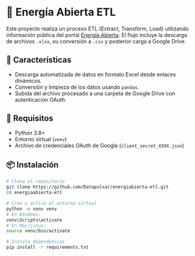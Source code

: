 # 🔌 Energía Abierta ETL

Este proyecto realiza un proceso ETL (Extract, Transform, Load) utilizando información pública del portal [Energía Abierta](https://energiaabierta.cl/). El flujo incluye la descarga de archivos `.xlsx`, su conversión a `.csv` y posterior carga a Google Drive.

## 🚀 Características

- Descarga automatizada de datos en formato Excel desde enlaces dinámicos.
- Conversión y limpieza de los datos usando `pandas`.
- Subida del archivo procesado a una carpeta de Google Drive con autenticación OAuth.

## 🧰 Requisitos

- Python 3.8+
- Entorno virtual (`venv`)
- Archivo de credenciales OAuth de Google (`client_secret_XXXX.json`)

## 📦 Instalación

```bash
# Clona el repositorio
git clone https://github.com/Datapulsar/energiabierta-etl.git
cd energiaabierta-etl

# Crea y activa el entorno virtual
python -m venv venv
# En Windows:
venv\Scripts\activate
# En Mac/Linux:
source venv/bin/activate

# Instala dependencias
pip install -r requirements.txt

